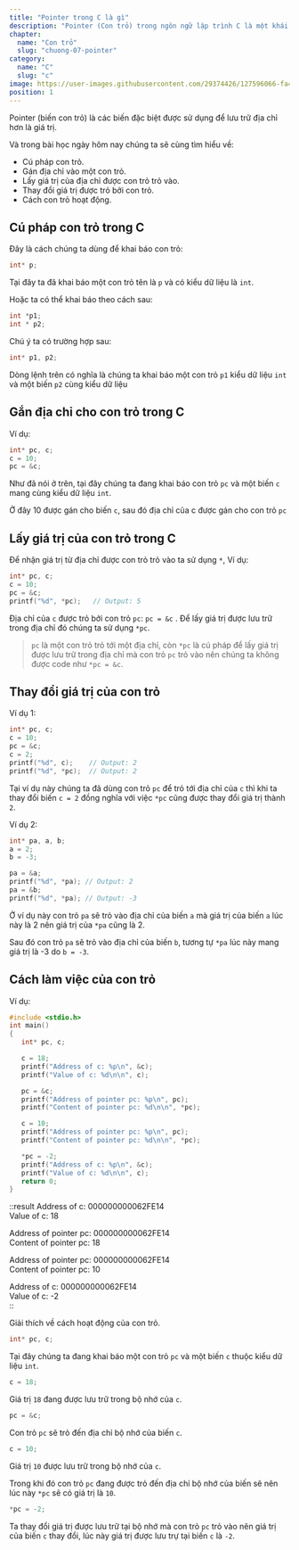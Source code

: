 ```yaml
---
title: "Pointer trong C là gì"
description: "Pointer (Con trỏ) trong ngôn ngữ lập trình C là một khái niệm quan trọng, đóng vai trò quan trọng trong việc quản lý bộ nhớ và truy cập dữ liệu. Bài viết này sẽ giúp bạn hiểu rõ về con trỏ, từ định nghĩa đến cách sử dụng, và tại sao nó là một tính năng mạnh mẽ trong lập trình C."
chapter:
  name: "Con trỏ"
  slug: "chuong-07-pointer"
category:
  name: "C"
  slug: "c"
image: https://user-images.githubusercontent.com/29374426/127596066-fa46df01-982f-4a72-b6d1-f7d8f5c5a9b3.png
position: 1
---
```


Pointer (biến con trỏ) là các biến đặc biệt được sử dụng để lưu trữ địa chỉ hơn là giá trị.

Và trong bài học ngày hôm nay chúng ta sẽ cùng tìm hiểu về:

- Cú pháp con trỏ.
- Gán địa chỉ vào một con trỏ.
- Lấy giá trị của địa chỉ được con trỏ trỏ vào.
- Thay đổi giá trị được trỏ bởi con trỏ.
- Cách con trỏ hoạt động.

## Cú pháp con trỏ trong C

Đây là cách chúng ta dùng để khai báo con trỏ:

```cpp
int* p;
```

Tại đây ta đã khai báo một con trỏ tên là `p` và có kiểu dữ liệu là `int`.

Hoặc ta có thể khai báo theo cách sau:

```cpp
int *p1;
int * p2;
```

Chú ý ta có trường hợp sau:

```cpp
int* p1, p2;
```

Dòng lệnh trên có nghĩa là chúng ta khai báo một con trỏ `p1` kiểu dữ liệu `int` và một biến `p2` cùng kiểu dữ liệu

## Gắn địa chỉ cho con trỏ trong C

Ví dụ:

```cpp
int* pc, c;
c = 10;
pc = &c;
```

Như đã nói ở trên, tại đây chúng ta đang khai báo con trỏ `pc` và một biến `c` mang cùng kiểu dữ liệu `int`.

Ở đây 10 được gán cho biến `c`, sau đó địa chỉ của c được gán cho con trỏ `pc`

## Lấy giá trị của con trỏ trong C

Để nhận giá trị từ địa chỉ được con trỏ trỏ vào ta sử dụng `*`, Ví dụ:

```cpp
int* pc, c;
c = 10;
pc = &c;
printf("%d", *pc);   // Output: 5
```

Địa chỉ của `c` được trỏ bởi con trỏ `pc`: `pc = &c` . Để lấy giá trị được lưu trữ trong địa chỉ đó chúng ta sử dụng `*pc`.

> `pc` là một con trỏ trỏ tới một địa chỉ, còn `*pc` là cú pháp để lấy giá trị được lưu trữ trong địa chỉ mà con trỏ `pc` trỏ vào nên chúng ta không được code như `*pc = &c`.

## Thay đổi giá trị của con trỏ

Ví dụ 1:

```cpp
int* pc, c;
c = 10;
pc = &c;
c = 2;
printf("%d", c);    // Output: 2
printf("%d", *pc);  // Output: 2
```

Tại ví dụ này chúng ta đã dùng con trỏ `pc` để trỏ tới địa chỉ của `c` thì khi ta thay đổi biến `c = 2` đồng nghĩa với việc `*pc` cũng được thay đổi giá trị thành `2`.

Ví dụ 2:

```cpp
int* pa, a, b;
a = 2;
b = -3;

pa = &a;
printf("%d", *pa); // Output: 2
pa = &b;
printf("%d", *pa); // Output: -3
```

Ở ví dụ này con trỏ `pa` sẽ trỏ vào địa chỉ của biến `a`
mà giá trị của biến `a` lúc này là 2 nên giá trị của `*pa` cũng là 2.

Sau đó con trỏ `pa` sẽ trỏ vào địa chỉ của biến `b`, tương tự `*pa` lúc này mang giá trị là -3 do `b = -3`.

## Cách làm việc của con trỏ

Ví dụ:

```cpp
#include <stdio.h>
int main()
{
   int* pc, c;

   c = 18;
   printf("Address of c: %p\n", &c);
   printf("Value of c: %d\n\n", c);

   pc = &c;
   printf("Address of pointer pc: %p\n", pc);
   printf("Content of pointer pc: %d\n\n", *pc);

   c = 10;
   printf("Address of pointer pc: %p\n", pc);
   printf("Content of pointer pc: %d\n\n", *pc);

   *pc = -2;
   printf("Address of c: %p\n", &c);
   printf("Value of c: %d\n\n", c);
   return 0;
}
```

::result
Address of c: 000000000062FE14</br>
Value of c: 18</br>

Address of pointer pc: 000000000062FE14</br>
Content of pointer pc: 18</br>

Address of pointer pc: 000000000062FE14</br>
Content of pointer pc: 10</br>

Address of c: 000000000062FE14</br>
Value of c: -2</br>
::

Giải thích về cách hoạt động của con trỏ.

```cpp
int* pc, c;
```

Tại đây chúng ta đang khai báo một con trỏ `pc` và một biến `c` thuộc kiểu dữ liệu `int`.

```cpp
c = 18;
```

Giá trị `18` đang được lưu trữ trong bộ nhớ của `c`.

```cpp
pc = &c;
```

Con trỏ `pc` sẽ trỏ đến địa chỉ bộ nhớ của biến `c`.

```cpp
c = 10;
```

Giá trị `10` được lưu trữ trong bộ nhớ của `c`.

Trong khi đó con trỏ `pc` đang được trỏ đến địa chỉ bộ nhớ của biến sẽ nên lúc này `*pc` sẽ có giá trị là `10`.

```cpp
*pc = -2;
```

Ta thay đổi giá trị được lưu trữ tại bộ nhớ mà con trỏ `pc` trỏ vào nên giá trị của biến `c` thay đổi, lúc này giá trị được lưu trự tại biến `c` là `-2`.
